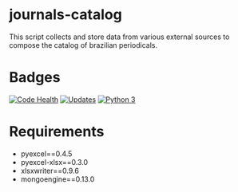 # journals-catalog
This script collects and store data from various external sources to compose the catalog of brazilian periodicals.

# Badges
[![Code Health](https://landscape.io/github/scieloorg/journals-catalog/master/landscape.svg?style=flat)](https://landscape.io/github/scieloorg/journals-catalog/master)
[![Updates](https://pyup.io/repos/github/scieloorg/journals-catalog/shield.svg)](https://pyup.io/repos/github/scieloorg/journals-catalog/)
[![Python 3](https://pyup.io/repos/github/scieloorg/journals-catalog/python-3-shield.svg)](https://pyup.io/repos/github/scieloorg/journals-catalog/)

# Requirements

- pyexcel==0.4.5
- pyexcel-xlsx==0.3.0
- xlsxwriter==0.9.6
- mongoengine==0.13.0
